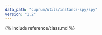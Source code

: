 ```yaml
---
data_path: "cuprum/utils/instance-spy/spy"
version: "1.2"
---
```


{% include reference/class.md %}

